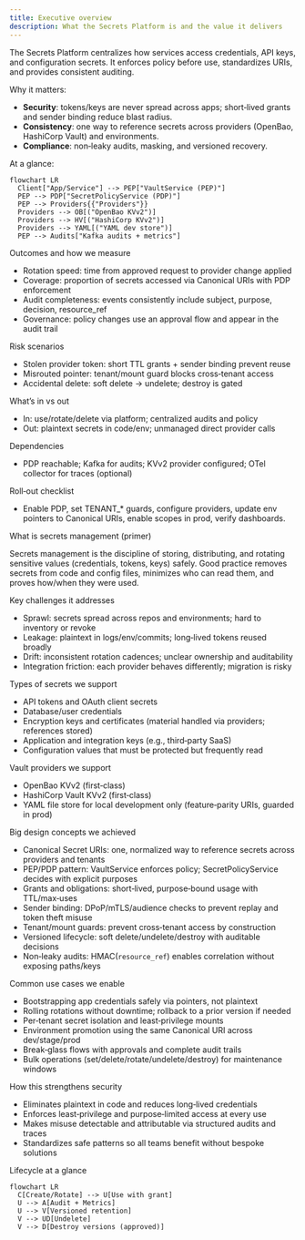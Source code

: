 ```yaml
---
title: Executive overview
description: What the Secrets Platform is and the value it delivers
---
```


The Secrets Platform centralizes how services access credentials, API keys, and configuration secrets. It enforces policy before use, standardizes URIs, and provides consistent auditing.

Why it matters:

- **Security**: tokens/keys are never spread across apps; short‑lived grants and sender binding reduce blast radius.
- **Consistency**: one way to reference secrets across providers (OpenBao, HashiCorp Vault) and environments.
- **Compliance**: non‑leaky audits, masking, and versioned recovery.

At a glance:

```mermaid
flowchart LR
  Client["App/Service"] --> PEP["VaultService (PEP)"]
  PEP --> PDP["SecretPolicyService (PDP)"]
  PEP --> Providers{{"Providers"}}
  Providers --> OB[("OpenBao KVv2")]
  Providers --> HV[("HashiCorp KVv2")]
  Providers --> YAML[("YAML dev store")]
  PEP --> Audits["Kafka audits + metrics"]
```

Outcomes and how we measure

- Rotation speed: time from approved request to provider change applied
- Coverage: proportion of secrets accessed via Canonical URIs with PDP enforcement
- Audit completeness: events consistently include subject, purpose, decision, resource_ref
- Governance: policy changes use an approval flow and appear in the audit trail

Risk scenarios

- Stolen provider token: short TTL grants + sender binding prevent reuse
- Misrouted pointer: tenant/mount guard blocks cross‑tenant access
- Accidental delete: soft delete → undelete; destroy is gated

What’s in vs out

- In: use/rotate/delete via platform; centralized audits and policy
- Out: plaintext secrets in code/env; unmanaged direct provider calls

Dependencies

- PDP reachable; Kafka for audits; KVv2 provider configured; OTel collector for traces (optional)

Roll‑out checklist

- Enable PDP, set TENANT_* guards, configure providers, update env pointers to Canonical URIs, enable scopes in prod, verify dashboards.


What is secrets management (primer)

Secrets management is the discipline of storing, distributing, and rotating sensitive values (credentials, tokens, keys) safely. Good practice removes secrets from code and config files, minimizes who can read them, and proves how/when they were used.

Key challenges it addresses

- Sprawl: secrets spread across repos and environments; hard to inventory or revoke
- Leakage: plaintext in logs/env/commits; long‑lived tokens reused broadly
- Drift: inconsistent rotation cadences; unclear ownership and auditability
- Integration friction: each provider behaves differently; migration is risky

Types of secrets we support

- API tokens and OAuth client secrets
- Database/user credentials
- Encryption keys and certificates (material handled via providers; references stored)
- Application and integration keys (e.g., third‑party SaaS)
- Configuration values that must be protected but frequently read

Vault providers we support

- OpenBao KVv2 (first‑class)
- HashiCorp Vault KVv2 (first‑class)
- YAML file store for local development only (feature‑parity URIs, guarded in prod)

Big design concepts we achieved

- Canonical Secret URIs: one, normalized way to reference secrets across providers and tenants
- PEP/PDP pattern: VaultService enforces policy; SecretPolicyService decides with explicit purposes
- Grants and obligations: short‑lived, purpose‑bound usage with TTL/max‑uses
- Sender binding: DPoP/mTLS/audience checks to prevent replay and token theft misuse
- Tenant/mount guards: prevent cross‑tenant access by construction
- Versioned lifecycle: soft delete/undelete/destroy with auditable decisions
- Non‑leaky audits: HMAC(`resource_ref`) enables correlation without exposing paths/keys

Common use cases we enable

- Bootstrapping app credentials safely via pointers, not plaintext
- Rolling rotations without downtime; rollback to a prior version if needed
- Per‑tenant secret isolation and least‑privilege mounts
- Environment promotion using the same Canonical URI across dev/stage/prod
- Break‑glass flows with approvals and complete audit trails
- Bulk operations (set/delete/rotate/undelete/destroy) for maintenance windows

How this strengthens security

- Eliminates plaintext in code and reduces long‑lived credentials
- Enforces least‑privilege and purpose‑limited access at every use
- Makes misuse detectable and attributable via structured audits and traces
- Standardizes safe patterns so all teams benefit without bespoke solutions

Lifecycle at a glance

```mermaid
flowchart LR
  C[Create/Rotate] --> U[Use with grant]
  U --> A[Audit + Metrics]
  U --> V[Versioned retention]
  V --> UD[Undelete]
  V --> D[Destroy versions (approved)]
```


